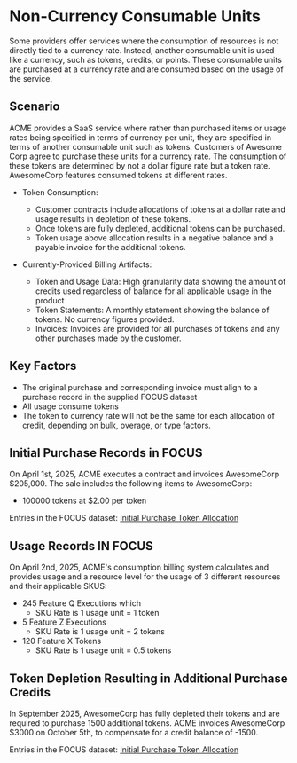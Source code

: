 # Non-Currency Consumable Units

Some providers offer services where the consumption of resources is not directly tied to a currency rate. Instead, another consumable unit is used like a currency, such as tokens, credits, or points. These consumable units are purchased at a currency rate and are consumed based on the usage of the service.

## Scenario

ACME provides a SaaS service where rather than purchased items or usage rates being specified in terms of currency per unit, they are specified in terms of another consumable unit such as tokens. Customers of Awesome Corp agree to purchase these units for a currency rate. The consumption of these tokens are determined by not a dollar figure rate but a token rate. AwesomeCorp features consumed tokens at different rates.

* Token Consumption:
  * Customer contracts include allocations of tokens at a dollar rate and usage results in depletion of these tokens.
  * Once tokens are fully depleted, additional tokens can be purchased. 
  * Token usage above allocation results in a negative balance and a payable invoice for the additional tokens.

* Currently-Provided Billing Artifacts:
  * Token and Usage Data: High granularity data showing the amount of credits used regardless of balance for all applicable usage in the product
  * Token Statements: A monthly statement showing the balance of tokens. No currency figures provided.
  * Invoices: Invoices are provided for all purchases of tokens and any other purchases made by the customer.

## Key Factors

* The original purchase and corresponding invoice must align to a purchase record in the supplied FOCUS dataset
* All usage consume tokens
* The token to currency rate will not be the same for each allocation of credit, depending on bulk, overage, or type factors.


## Initial Purchase Records in FOCUS

On April 1st, 2025, ACME executes a contract  and invoices AwesomeCorp $205,000. The sale includes the following items to AwesomeCorp:

* 100000 tokens at $2.00 per token

Entries in the FOCUS dataset: [Initial Purchase Token Allocation](https://docs.google.com/spreadsheets/d/1kQTDK3Sk9BnNcn6Ovyaa37T1aMaXfHaDahsuk1Notn4/edit?gid=1940546788#gid=1940546788)


## Usage Records IN FOCUS

On April 2nd, 2025, ACME's consumption billing system calculates and provides usage and a resource level for the usage of 3 different resources and their applicable SKUS:

* 245 Feature Q Executions which
  * SKU Rate is 1 usage unit = 1 token
* 5 Feature Z Executions
  * SKU Rate is 1 usage unit = 2 tokens
* 120 Feature X Tokens
  * SKU Rate is 1 usage unit = 0.5 tokens

## Token Depletion Resulting in Additional Purchase Credits

In September 2025, AwesomeCorp has fully depleted their tokens and are required to purchase 1500 additional tokens. ACME invoices AwesomeCorp $3000 on October 5th, to compensate for a credit balance of -1500.

Entries in the FOCUS dataset: [Initial Purchase Token Allocation](https://docs.google.com/spreadsheets/d/1kQTDK3Sk9BnNcn6Ovyaa37T1aMaXfHaDahsuk1Notn4/edit?gid=1940546788#gid=1940546788)
